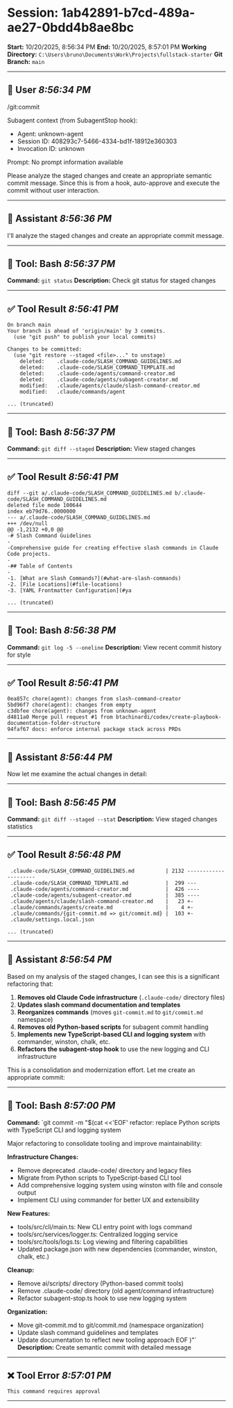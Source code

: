 # Session: 1ab42891-b7cd-489a-ae27-0bdd4b8ae8bc

**Start:** 10/20/2025, 8:56:34 PM
**End:** 10/20/2025, 8:57:01 PM
**Working Directory:** `C:\Users\bruno\Documents\Work\Projects\fullstack-starter`
**Git Branch:** `main`

---

## 👤 User _8:56:34 PM_

/git:commit

Subagent context (from SubagentStop hook):
- Agent: unknown-agent
- Session ID: 408293c7-5466-4334-bd1f-18912e360303
- Invocation ID: unknown

Prompt:
No prompt information available

Please analyze the staged changes and create an appropriate semantic commit message.
Since this is from a hook, auto-approve and execute the commit without user interaction.

---

## 🤖 Assistant _8:56:36 PM_

I'll analyze the staged changes and create an appropriate commit message.

---

## 🔧 Tool: Bash _8:56:37 PM_

**Command:** `git status`
**Description:** Check git status for staged changes

---

## ✅ Tool Result _8:56:41 PM_

```
On branch main
Your branch is ahead of 'origin/main' by 3 commits.
  (use "git push" to publish your local commits)

Changes to be committed:
  (use "git restore --staged <file>..." to unstage)
	deleted:    .claude-code/SLASH_COMMAND_GUIDELINES.md
	deleted:    .claude-code/SLASH_COMMAND_TEMPLATE.md
	deleted:    .claude-code/agents/command-creator.md
	deleted:    .claude-code/agents/subagent-creator.md
	modified:   .claude/agents/claude/slash-command-creator.md
	modified:   .claude/commands/agent

... (truncated)
```

---

## 🔧 Tool: Bash _8:56:37 PM_

**Command:** `git diff --staged`
**Description:** View staged changes

---

## ✅ Tool Result _8:56:41 PM_

```
diff --git a/.claude-code/SLASH_COMMAND_GUIDELINES.md b/.claude-code/SLASH_COMMAND_GUIDELINES.md
deleted file mode 100644
index eb79d76..0000000
--- a/.claude-code/SLASH_COMMAND_GUIDELINES.md
+++ /dev/null
@@ -1,2132 +0,0 @@
-# Slash Command Guidelines
-
-Comprehensive guide for creating effective slash commands in Claude Code projects.
-
-## Table of Contents
-
-1. [What are Slash Commands?](#what-are-slash-commands)
-2. [File Locations](#file-locations)
-3. [YAML Frontmatter Configuration](#ya

... (truncated)
```

---

## 🔧 Tool: Bash _8:56:38 PM_

**Command:** `git log -5 --oneline`
**Description:** View recent commit history for style

---

## ✅ Tool Result _8:56:41 PM_

```
0ea857c chore(agent): changes from slash-command-creator
5bd96f7 chore(agent): changes from empty
c3dbfee chore(agent): changes from unknown-agent
d4811a0 Merge pull request #1 from btachinardi/codex/create-playbook-documentation-folder-structure
94faf67 docs: enforce internal package stack across PRDs
```

---

## 🤖 Assistant _8:56:44 PM_

Now let me examine the actual changes in detail:

---

## 🔧 Tool: Bash _8:56:45 PM_

**Command:** `git diff --staged --stat`
**Description:** View staged changes statistics

---

## ✅ Tool Result _8:56:48 PM_

```
 .claude-code/SLASH_COMMAND_GUIDELINES.md          | 2132 ---------------------
 .claude-code/SLASH_COMMAND_TEMPLATE.md            |  299 ---
 .claude-code/agents/command-creator.md            |  426 ----
 .claude-code/agents/subagent-creator.md           |  385 ----
 .claude/agents/claude/slash-command-creator.md    |   23 +-
 .claude/commands/agents/create.md                 |    4 +-
 .claude/commands/{git-commit.md => git/commit.md} |  103 +-
 .claude/settings.local.json                     

... (truncated)
```

---

## 🤖 Assistant _8:56:54 PM_

Based on my analysis of the staged changes, I can see this is a significant refactoring that:

1. **Removes old Claude Code infrastructure** (`.claude-code/` directory files)
2. **Updates slash command documentation and templates** 
3. **Reorganizes commands** (moves `git-commit.md` to `git/commit.md` namespace)
4. **Removes old Python-based scripts** for subagent commit handling
5. **Implements new TypeScript-based CLI and logging system** with commander, winston, chalk, etc.
6. **Refactors the subagent-stop hook** to use the new logging and CLI infrastructure

This is a consolidation and modernization effort. Let me create an appropriate commit:

---

## 🔧 Tool: Bash _8:57:00 PM_

**Command:** `git commit -m "$(cat <<'EOF'
refactor: replace Python scripts with TypeScript CLI and logging system

Major refactoring to consolidate tooling and improve maintainability:

**Infrastructure Changes:**
- Remove deprecated .claude-code/ directory and legacy files
- Migrate from Python scripts to TypeScript-based CLI tool
- Add comprehensive logging system using winston with file and console output
- Implement CLI using commander for better UX and extensibility

**New Features:**
- tools/src/cli/main.ts: New CLI entry point with logs command
- tools/src/services/logger.ts: Centralized logging service
- tools/src/tools/logs.ts: Log viewing and filtering capabilities
- Updated package.json with new dependencies (commander, winston, chalk, etc.)

**Cleanup:**
- Remove ai/scripts/ directory (Python-based commit tools)
- Remove .claude-code/ directory (old agent/command infrastructure)
- Refactor subagent-stop.ts hook to use new logging system

**Organization:**
- Move git-commit.md to git/commit.md (namespace organization)
- Update slash command guidelines and templates
- Update documentation to reflect new tooling approach
EOF
)"`
**Description:** Create semantic commit with detailed message

---

## ❌ Tool Error _8:57:01 PM_

```
This command requires approval
```

---


